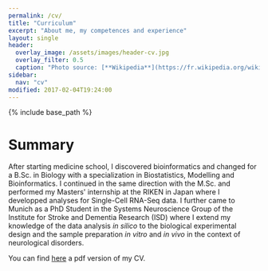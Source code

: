```yaml
---
permalink: /cv/
title: "Curriculum"
excerpt: "About me, my competences and experience"
layout: single
header:
  overlay_image: /assets/images/header-cv.jpg
  overlay_filter: 0.5
  caption: "Photo source: [**Wikipedia**](https://fr.wikipedia.org/wiki/Fichier:01._Panorama_de_Lyon_pris_depuis_le_toit_de_la_Basilique_de_Fourvi%C3%A8re.jpg)"
sidebar:
  nav: "cv"
modified: 2017-02-04T19:24:00
---
```


{% include base_path %}

# Summary


After starting medicine school, I discovered bioinformatics and changed for a B.Sc. in Biology with a 
specialization in Biostatistics, Modelling and Bioinformatics. I continued in the
same direction with the M.Sc. and performed my Masters' internship
at the RIKEN in Japan where I developped analyses for Single-Cell RNA-Seq data.
I further came to Munich as a PhD Student in
the Systems Neuroscience Group of the Institute for Stroke and
Dementia Research (ISD) where I extend my knowledge of
the data analysis *in silico* to the biological experimental design
and the sample preparation *in vitro* and *in vivo* in the context
of neurological disorders.

You can find [here](http://simon.besson-girard.fr/assets/documents/CV-SimonBessonGirard.pdf) a pdf version of my CV.
